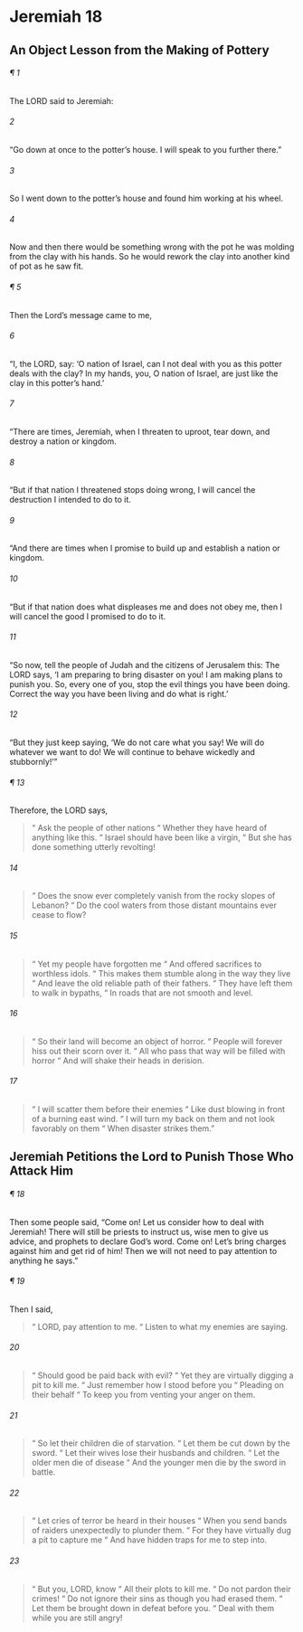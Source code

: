 # Jeremiah 18
## An Object Lesson from the Making of Pottery
###### ¶ 1
The LORD said to Jeremiah:
###### 2
“Go down at once to the potter’s house. I will speak to you further there.”
###### 3
So I went down to the potter’s house and found him working at his wheel.
###### 4
Now and then there would be something wrong with the pot he was molding from the clay with his hands. So he would rework the clay into another kind of pot as he saw fit.
###### ¶ 5
Then the Lord’s message came to me,
###### 6
“I, the LORD, say: ‘O nation of Israel, can I not deal with you as this potter deals with the clay? In my hands, you, O nation of Israel, are just like the clay in this potter’s hand.’
###### 7
“There are times, Jeremiah, when I threaten to uproot, tear down, and destroy a nation or kingdom.
###### 8
“But if that nation I threatened stops doing wrong, I will cancel the destruction I intended to do to it.
###### 9
“And there are times when I promise to build up and establish a nation or kingdom.
###### 10
“But if that nation does what displeases me and does not obey me, then I will cancel the good I promised to do to it.
###### 11
“So now, tell the people of Judah and the citizens of Jerusalem this: The LORD says, ‘I am preparing to bring disaster on you! I am making plans to punish you. So, every one of you, stop the evil things you have been doing. Correct the way you have been living and do what is right.’
###### 12
“But they just keep saying, ‘We do not care what you say! We will do whatever we want to do! We will continue to behave wickedly and stubbornly!’”
###### ¶ 13
Therefore, the LORD says,
>  “ Ask the people of other nations
>  “ Whether they have heard of anything like this.
>  “ Israel should have been like a virgin,
>  “ But she has done something utterly revolting!
###### 14
>  “ Does the snow ever completely vanish from the rocky slopes of Lebanon?
>  “ Do the cool waters from those distant mountains ever cease to flow?
###### 15
>  “ Yet my people have forgotten me
>  “ And offered sacrifices to worthless idols.
>  “ This makes them stumble along in the way they live
>  “ And leave the old reliable path of their fathers.
>  “ They have left them to walk in bypaths,
>  “ In roads that are not smooth and level.
###### 16
>  “ So their land will become an object of horror.
>  “ People will forever hiss out their scorn over it.
>  “ All who pass that way will be filled with horror
>  “ And will shake their heads in derision.
###### 17
>  “ I will scatter them before their enemies
>  “ Like dust blowing in front of a burning east wind.
>  “ I will turn my back on them and not look favorably on them
>  “ When disaster strikes them.”
## Jeremiah Petitions the Lord to Punish Those Who Attack Him
###### ¶ 18
Then some people said, “Come on! Let us consider how to deal with Jeremiah! There will still be priests to instruct us, wise men to give us advice, and prophets to declare God’s word. Come on! Let’s bring charges against him and get rid of him! Then we will not need to pay attention to anything he says.”
###### ¶ 19
Then I said,
>  “ LORD, pay attention to me.
>  “ Listen to what my enemies are saying.
###### 20
>  “ Should good be paid back with evil?
>  “ Yet they are virtually digging a pit to kill me.
>  “ Just remember how I stood before you
>  “ Pleading on their behalf
>  “ To keep you from venting your anger on them.
###### 21
>  “ So let their children die of starvation.
>  “ Let them be cut down by the sword.
>  “ Let their wives lose their husbands and children.
>  “ Let the older men die of disease
>  “ And the younger men die by the sword in battle.
###### 22
>  “ Let cries of terror be heard in their houses
>  “ When you send bands of raiders unexpectedly to plunder them.
>  “ For they have virtually dug a pit to capture me
>  “ And have hidden traps for me to step into.
###### 23
>  “ But you, LORD, know
>  “ All their plots to kill me.
>  “ Do not pardon their crimes!
>  “ Do not ignore their sins as though you had erased them.
>  “ Let them be brought down in defeat before you.
>  “ Deal with them while you are still angry!
